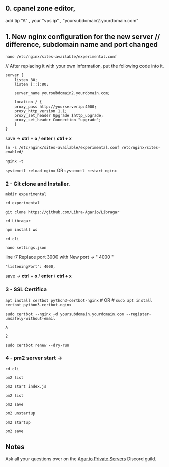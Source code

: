 ## 0. cpanel zone editor,

add tip "A" , your "vps ip" , "yoursubdomain2.yourdomain.com"
 
## 1. New nginx configuration for the new server // difference, subdomain name and port changed

`nano /etc/nginx/sites-available/experimental.conf` 

// After replacing it with your own information, put the following code into it.

	server {
		listen 80;
		listen [::]:80;

		server_name yoursubdomain2.yourdomain.com;

		location / {
		proxy_pass http://yourserverip:4000;
		proxy_http_version 1.1;
		proxy_set_header Upgrade $http_upgrade;
		proxy_set_header Connection "upgrade";
		}
	}


save -> <b>ctrl + o</b> / <b>enter</b> /<b> ctrl + x</b>

`ln -s /etc/nginx/sites-available/experimental.conf /etc/nginx/sites-enabled/`

`nginx -t`

`systemctl reload nginx` OR `systemctl restart nginx` 


### 2 - Git clone and Installer.

`mkdir experimental`

`cd experimental`

`git clone https://github.com/Libra-Agario/Libragar`

`cd Libragar`

`npm install ws`

`cd cli`

`nano settings.json`


line :7 Replace port 3000 with New port -> " 4000 " 


    "listeningPort": 4000,


save -> <b>ctrl + o</b> / <b>enter</b> /<b> ctrl + x</b>


### 3 - SSL Certifica


`apt install certbot python3-certbot-nginx` # OR # `sudo apt install certbot python3-certbot-nginx`

`sudo certbot --nginx -d yoursubdomain.yourdomain.com --register-unsafely-without-email`

`A`

`2`

`sudo certbot renew --dry-run`


### 4 - pm2 server start -> 

`cd cli`

`pm2 list`

`pm2 start index.js`

`pm2 list`

`pm2 save`



`pm2 unstartup` 

`pm2 startup`

`pm2 save`



 ## Notes
 
 Ask all your questions over on the [Agar.io Private Servers](https://discord.gg/66X2ESb) Discord guild.

